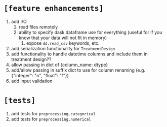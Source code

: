 # `[feature enhancements]`
1. add I/O
   1. read files remotely
   2. ability to specify dask dataframe use for everything (useful for if you know that your data will not fit in memory)
      1. expose `dd.read_csv` keywords, etc.
2. add serialization functionality for `TreatmentDesign`
3. add functionality to handle datetime columns and include them in treatment design??
4. allow passing in dict of {column_name: dtype}
5. add/allow passing in suffix dict to use for column renaming (e.g. {"integer": "n", "float": "f"})
6. add input validation

# `[tests]`
1. add tests for `preprocessing.categorical`
2. add tests for `preprocessing.numerical`

